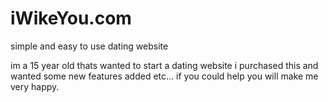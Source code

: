 # iWikeYou.com
simple and easy to use dating website


im a 15 year old thats wanted to start a dating website i purchased this and wanted some new features added etc... if you could help you will make me very happy.
